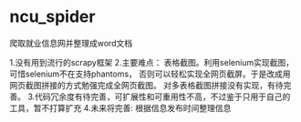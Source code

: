 # ncu_spider
爬取就业信息网并整理成word文档

1.没有用到流行的scrapy框架
2.主要难点：
  表格截图。利用selenium实现截图， 可惜selenium不在支持phantoms， 否则可以轻松实现全网页截屏。于是改成用网页截图拼接的方式勉强完成全网页截图。
对多表格截图拼接没有实现，有待完善。
3.代码冗余度有待完善，可扩展性和可重用性不高，不过鉴于只用于自己的工具，暂不打算扩充
4.未来将完善:
  根据信息发布时间整理信息

